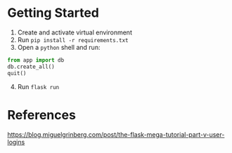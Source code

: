 # Getting Started

1. Create and activate virtual environment
2. Run `pip install -r requirements.txt`
3. Open a `python` shell and run:

```python
from app import db
db.create_all()
quit()
```
4. Run `flask run`


# References

https://blog.miguelgrinberg.com/post/the-flask-mega-tutorial-part-v-user-logins